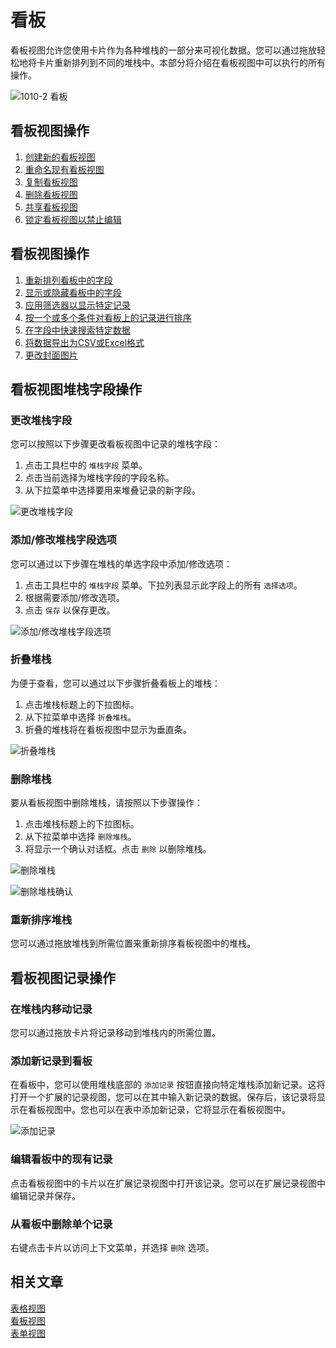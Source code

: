 # 看板

看板视图允许您使用卡片作为各种堆栈的一部分来可视化数据。您可以通过拖放轻松地将卡片重新排列到不同的堆栈中。本部分将介绍在看板视图中可以执行的所有操作。

![1010-2 看板](https://docs.nocodb.com/assets/images/kanban-e00b90c6413259b626deeeb6659281ea.png)

## 看板视图操作[](https://docs.nocodb.com/views/views-overview/#kanban-view-actions "直接链接到看板视图操作")

1.  [创建新的看板视图](https://docs.nocodb.com/views/create-view#create-new-view)
2.  [重命名现有看板视图](https://docs.nocodb.com/views/actions-on-view#rename-view)
3.  [复制看板视图](https://docs.nocodb.com/views/actions-on-view#duplicate-view)
4.  [删除看板视图](https://docs.nocodb.com/views/actions-on-view#delete-view)
5.  [共享看板视图](https://docs.nocodb.com/views/share-view)
6.  [锁定看板视图以禁止编辑](https://docs.nocodb.com/views/views-overview#view-permission-types)

## 看板视图操作[](https://docs.nocodb.com/views/views-overview/#kanban-view-operations "直接链接到看板视图操作")

1.  [重新排列看板中的字段](https://docs.nocodb.com/table-operations/field-operations#rearranging-fields)
2.  [显示或隐藏看板中的字段](https://docs.nocodb.com/table-operations/field-operations#showhide-fields)
3.  [应用筛选器以显示特定记录](https://docs.nocodb.com/table-operations/filter)
4.  [按一个或多个条件对看板上的记录进行排序](https://docs.nocodb.com/table-operations/sort)
5.  [在字段中快速搜索特定数据](https://docs.nocodb.com/table-operations/search)
6.  [将数据导出为CSV或Excel格式](https://docs.nocodb.com/table-operations/download#download-data)
7.  [更改封面图片](https://docs.nocodb.com/table-operations/field-operations#change-cover-field-gallerykanban-view)

## 看板视图堆栈字段操作[](https://docs.nocodb.com/views/views-overview/#kanban-view-stacked-by-field-operations "直接链接到看板视图堆栈字段操作")

### 更改堆栈字段[](https://docs.nocodb.com/views/views-overview/#change-stacked-by-field "直接链接到更改堆栈字段")

您可以按照以下步骤更改看板视图中记录的堆栈字段：

1.  点击工具栏中的 `堆栈字段` 菜单。
2.  点击当前选择为堆栈字段的字段名称。
3.  从下拉菜单中选择要用来堆叠记录的新字段。

![更改堆栈字段](https://docs.nocodb.com/assets/images/kanban-change-stack-a8d26dff838ea4b480a30e2db1d0624f.png)

### 添加/修改堆栈字段选项[](https://docs.nocodb.com/views/views-overview/#addmodify-stacked-by-field-options "直接链接到添加/修改堆栈字段选项")

您可以通过以下步骤在堆栈的单选字段中添加/修改选项：

1.  点击工具栏中的 `堆栈字段` 菜单。下拉列表显示此字段上的所有 `选择选项`。
2.  根据需要添加/修改选项。
3.  点击 `保存` 以保存更改。

![添加/修改堆栈字段选项](https://docs.nocodb.com/assets/images/kanban-edit-stack-options-7f9e0324e6068956dae0268031c712f7.png)

### 折叠堆栈[](https://docs.nocodb.com/views/views-overview/#collapse-stack "直接链接到折叠堆栈")

为便于查看，您可以通过以下步骤折叠看板上的堆栈：

1.  点击堆栈标题上的下拉图标。
2.  从下拉菜单中选择 `折叠堆栈`。
3.  折叠的堆栈将在看板视图中显示为垂直条。

![折叠堆栈](https://docs.nocodb.com/assets/images/kanban-collapse-stack-8ec03d704b55aba7bbc1510efd0f746d.png)

### 删除堆栈[](https://docs.nocodb.com/views/views-overview/#delete-stack "直接链接到删除堆栈")

要从看板视图中删除堆栈，请按照以下步骤操作：

1.  点击堆栈标题上的下拉图标。
2.  从下拉菜单中选择 `删除堆栈`。
3.  将显示一个确认对话框。点击 `删除` 以删除堆栈。

![删除堆栈](https://docs.nocodb.com/assets/images/kanban-delete-stack-b51611d8427f1a16a295861c0c91eb94.png)

![删除堆栈确认](https://docs.nocodb.com/assets/images/kanban-delete-stack-confirmation-e4b55be5361259d84852953931f63f8c.png)

### 重新排序堆栈[](https://docs.nocodb.com/views/views-overview/#reorder-stacks "直接链接到重新排序堆栈")

您可以通过拖放堆栈到所需位置来重新排序看板视图中的堆栈。

## 看板视图记录操作[](https://docs.nocodb.com/views/views-overview/#kanban-view-record-operations "直接链接到看板视图记录操作")

### 在堆栈内移动记录[](https://docs.nocodb.com/views/views-overview/#move-records-within-stacks "直接链接到在堆栈内移动记录")

您可以通过拖放卡片将记录移动到堆栈内的所需位置。

### 添加新记录到看板[](https://docs.nocodb.com/views/views-overview/#add-a-new-record-to-the-kanban "直接链接到添加新记录到看板")

在看板中，您可以使用堆栈底部的 `添加记录` 按钮直接向特定堆栈添加新记录。这将打开一个扩展的记录视图，您可以在其中输入新记录的数据。保存后，该记录将显示在看板视图中。您也可以在表中添加新记录，它将显示在看板视图中。

![添加记录](https://docs.nocodb.com/assets/images/kanban-add-record-6d53ed410a1ee0323790496461b53aff.png)

### 编辑看板中的现有记录[](https://docs.nocodb.com/views/views-overview/#edit-an-existing-record-on-the-kanban "直接链接到编辑看板中的现有记录")

点击看板视图中的卡片以在扩展记录视图中打开该记录。您可以在扩展记录视图中编辑记录并保存。

### 从看板中删除单个记录[](https://docs.nocodb.com/views/views-overview/#delete-a-single-record-from-the-kanban "直接链接到从看板中删除单个记录")

右键点击卡片以访问上下文菜单，并选择 `删除` 选项。

## 相关文章[](https://docs.nocodb.com/views/views-overview/#related-articles "直接链接到相关文章")

[表格视图](https://docs.nocodb.com/views/view-types/grid)  
[看板视图](https://docs.nocodb.com/views/view-types/kanban)  
[表单视图](https://docs.nocodb.com/views/view-types/form)